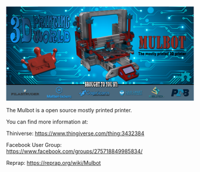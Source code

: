 ![Mulbot](Images/MULBOT-BANNER.png)

The Mulbot is a open source mostly printed printer.

You can find more information at:

Thiniverse: https://www.thingiverse.com/thing:3432384

Facebook User Group: https://www.facebook.com/groups/275718849985834/

Reprap: https://reprap.org/wiki/Mulbot
